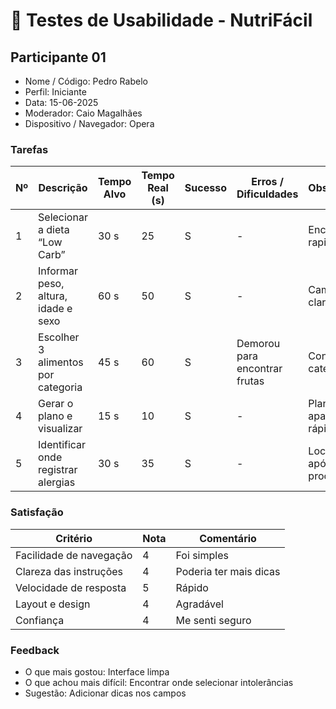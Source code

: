 # 📝 Testes de Usabilidade - NutriFácil

## Participante 01
- Nome / Código: Pedro Rabelo
- Perfil: Iniciante
- Data: 15-06-2025
- Moderador: Caio Magalhães 
- Dispositivo / Navegador: Opera

### Tarefas
| Nº | Descrição | Tempo Alvo | Tempo Real (s) | Sucesso | Erros / Dificuldades | Observações |
|----|---------------------------|-------------|----------------|----------|--------------------|--------------|
| 1 | Selecionar a dieta “Low Carb” | 30 s | 25 | S | - | Encontrou rapidamente |
| 2 | Informar peso, altura, idade e sexo | 60 s | 50 | S | - | Campos claros |
| 3 | Escolher 3 alimentos por categoria | 45 s | 60 | S | Demorou para encontrar frutas | Confuso com categorias |
| 4 | Gerar o plano e visualizar | 15 s | 10 | S | - | Plano apareceu rápido |
| 5 | Identificar onde registrar alergias | 30 s | 35 | S | - | Localizou após procurar |

### Satisfação
| Critério | Nota | Comentário |
|----------|------|------------|
| Facilidade de navegação | 4 | Foi simples |
| Clareza das instruções | 4 | Poderia ter mais dicas |
| Velocidade de resposta | 5 | Rápido |
| Layout e design | 4 | Agradável |
| Confiança | 4 | Me senti seguro |

### Feedback
- O que mais gostou: Interface limpa
- O que achou mais difícil: Encontrar onde selecionar intolerâncias
- Sugestão: Adicionar dicas nos campos